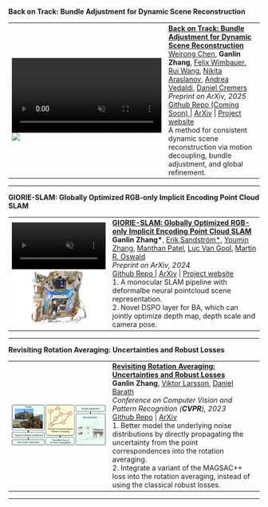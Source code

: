 
<!-- <hr>

  You can also find my articles on my <a href="https://scholar.google.com/citations?user=1B_T56IAAAAJ" target="_blank">Google Scholar profile</a>.

<hr> -->

  <heading><strong>Back on Track: Bundle Adjustment for Dynamic Scene Reconstruction</strong> </heading>
  <table width="100%" align="center" border="0" cellspacing="0" cellpadding="20">  
    <tr onmouseout="batrack_stop()" onmouseover="batrack_start()">  
            <td width="40%">
              <div class="one">
                <div class="two" id='batrack_shape' style="display: flex; justify-content: center; height: 100%; width: 100%;">
                  <video autoplay muted loop playsinline style="height: 100%;">
                    <source src="https://wrchen530.github.io/projects/batrack/static/videos/demo_small.mp4" type="video/mp4">
                    Your browser does not support the video tag.
                  </video>
                </div>
                <img src='https://wrchen530.github.io/images/batrack.png' style="width: 100%;" id='batrack_img'/>
              </div>       
              <script type="text/javascript">
              function batrack_start() { 
              document.getElementById('batrack_shape').style.opacity = "1";
              document.getElementById('batrack_img').style.opacity = "0";
              }
              function batrack_stop() { 
              document.getElementById('batrack_shape').style.opacity = "0"; 
              document.getElementById('batrack_img').style.opacity = "1";
              }
              batrack_stop()
              </script>
            </td>
      <td valign="top" width="75%">
            <papertitle>
            <strong>
            <a href="https://wrchen530.github.io/projects/batrack" target="_blank">Back on Track: Bundle Adjustment for Dynamic Scene Reconstruction</a>
            </strong>
            </papertitle>
      <br>
          <a href="https://wrchen530.github.io/" target="_blank">Weirong Chen</a>, 
          <strong>Ganlin Zhang</strong>, 
          <a href="https://fwmb.github.io/" target="_blank">Felix Wimbauer</a>, 
          <a href="https://rui2016.github.io/" target="_blank">Rui Wang</a>, 
          <a href="https://arnike.github.io/" target="_blank">Nikita Araslanov</a>, 
          <a href="https://www.robots.ox.ac.uk/~vedaldi/" target="_blank">Andrea Vedaldi</a>, 
          <a href="https://cvg.cit.tum.de/members/cremers" target="_blank">Daniel Cremers</a>
        <br>
          <em>Preprint on ArXiv, 2025</em>
        <br>
        <a href="https://wrchen530.github.io/projects/batrack/" target="_blank">Github Repo (Coming Soon) </a> | 
        <a href="https://arxiv.org/abs/2504.14516" target="_blank">ArXiv</a> | 
        <a href="https://wrchen530.github.io/projects/batrack/" target="_blank">Project website</a>
        <br>
        A method for consistent dynamic scene reconstruction via motion decoupling, bundle adjustment, and global refinement.
         </td>
    </tr>
  </table>
  <hr>


  <heading><strong>GlORIE-SLAM: Globally Optimized RGB-only Implicit Encoding Point Cloud SLAM</strong> </heading>
  <table width="100%" align="center" border="0" cellspacing="0" cellpadding="20">  
    <tr onmouseout="glorie_stop()" onmouseover="glorie_start()">  
            <td width="40%">
              <div class="one">
                <div class="two" id='glorie_shape'>
                  <video  autoplay muted loop playsinline width="100%">
                    <source src="/images/publications/glorie.mp4" type="video/mp4">
                        Your browser does not support the video tag.
                    </video>
                </div>
                <img src='/images/publications/glorie.jpg' style="width: 100%;"/>
              </div>        
              <script type="text/javascript">
              function glorie_start() { 
              document.getElementById('glorie_shape').style.opacity = "1";
              }
              function glorie_stop() { 
              document.getElementById('glorie_shape').style.opacity = "0"; 
              }
              glorie_stop()
              </script>
            </td>
      <td valign="top" width="75%">
            <papertitle>
            <strong>
            <a href="https://zhangganlin.github.io/GlORIE-SLAM/index.html" target="_blank">GlORIE-SLAM: Globally Optimized RGB-only Implicit Encoding Point Cloud SLAM</a>
            </strong>
            </papertitle>
      <br>
          <strong>Ganlin Zhang*</strong>, 
          <a href="https://eriksandstroem.github.io/" target="_blank">Erik Sandström*</a>, 
          <a href="https://youmi-zym.github.io/" target="_blank"> Youmin Zhang</a>, 
          <a href="https://manthan99.github.io/" target="_blank"> Manthan Patel</a>, 
          <a href="https://vision.ee.ethz.ch/people-details.OTAyMzM=.TGlzdC8zMjg3LC0xOTcxNDY1MTc4.html" target="_blank"> Luc Van Gool</a>, 
          <a href="https://oswaldm.github.io/" target="_blank"> Martin R. Oswald</a>
        <br>
          <em>Preprint on ArXiv, 2024</em>
        <br>
        <a href="https://github.com/zhangganlin/GlORIE-SLAM" target="_blank">Github Repo </a> | 
        <a href="https://arxiv.org/abs/2403.19549" target="_blank">ArXiv</a> | 
        <a href="https://zhangganlin.github.io/GlORIE-SLAM/index.html" target="_blank">Project website</a>
        <br>
        1. A monocular SLAM pipeline with deformalbe neural pointcloud scene representation. <br>
        2. Novel DSPO layer for BA, which can jointly optimize depth map, depth scale and camera pose. <br>
         </td>
    </tr>
  </table>
  <hr>



<heading><strong>Revisiting Rotation Averaging: Uncertainties and Robust Losses</strong> </heading>
<table width="100%" align="center" border="0" cellspacing="0" cellpadding="20">  
    <td width="40%">
      <div class="one">
      <img src="/images/publications/rotationAverage.png" width="100%"> </div>
    </td>
    <td valign="top" width="75%">
          <papertitle>
          <strong>
            <a href="https://openaccess.thecvf.com/content/CVPR2023/papers/Zhang_Revisiting_Rotation_Averaging_Uncertainties_and_Robust_Losses_CVPR_2023_paper.pdf" target="_blank">Revisiting Rotation Averaging: Uncertainties and Robust Losses</a>
          </strong>
          </papertitle>
    <br>
        <strong>Ganlin Zhang</strong>,
        <a href="https://vlarsson.github.io/" target="_blank">Viktor Larsson</a>,
        <a href="https://cvg.ethz.ch/team/Dr-Daniel-Bela-Barath" target="_blank">Daniel Barath</a>
      <br>
        <em>Conference on Computer Vision and Pattern Recognition (<strong>CVPR</strong>), 2023</em>
      <br>
      <a href="https://github.com/zhangganlin/GlobalSfMpy" target="_blank">Github Repo</a> | 
      <a href="https://arxiv.org/abs/2303.05195" target="_blank">ArXiv</a>
      <br>
      1. Better model the underlying noise distributions by directly propagating the uncertainty from the point correspondences into the rotation averaging. <br>
      2. Integrate a variant of the MAGSAC++ loss into the rotation averaging, instead of using the classical robust losses.
    </td>
</table>
<hr>

